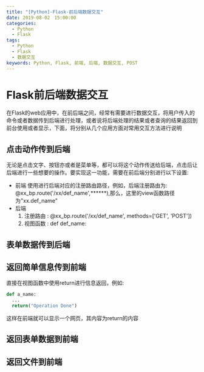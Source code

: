 ```yaml
---
title: "[Python]-Flask-前后端数据交互"
date: 2019-08-02　15:00:00
categories:
  - Python
  - Flask
tags:
  - Python
  - Flask
  - 数据交互
keywords: Python, Flask, 前端, 后端, 数据交互, POST
---
```

# Flask前后端数据交互

在Flask的web应用中，在前后端之间，经常有需要进行数据交互，将用户传入的命令或者数据传到后端进行处理，或者说将后端处理的结果或者查询的结果返回到前台使用或者显示，下面，将分别从几个应用方面对常用交互方法进行说明

## 点击动作传到后端
无论是点击文字、按钮亦或者是菜单等，都可以将这个动作传送给后端，点击后让后端进行一些想要的操作。要实现这一功能，需要在前后端分别进行以下设置:
- 前端
  使用<a href="view函数路径"></a>进行后端对应的注册路由路径，例如，后端注册路由为: @xx_bp.route('/xx/def_name',******),那么，这里的view函数路径为"xx.def_name"
- 后端
  1. 注册路由 : @xx_bp.route('/xx/def_name', methods=['GET', 'POST'])  
  2. 视图函数 : def def_name:  

## 表单数据传到后端



## 返回简单信息传到前端
直接在视图函数中使用return进行信息返回，例如:
```Python
def a_name:
  ...
  return("Operation Done")
```
这样在前端就可以显示一个网页，其内容为return的内容
## 返回表单数据到前端



## 返回文件到前端
